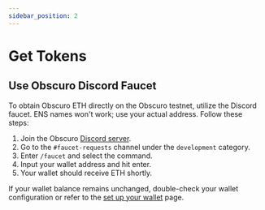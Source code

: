 ```yaml
---
sidebar_position: 2
---
```


# Get Tokens

## Use Obscuro Discord Faucet

To obtain Obscuro ETH directly on the Obscuro testnet, utilize the Discord faucet. ENS names won't work; use your actual address. Follow these steps:

1. Join the Obscuro [Discord server](https://discord.com/invite/crRtBAWFjx).
2. Go to the `#faucet-requests` channel under the `development` category.
3. Enter `/faucet` and select the command.
4. Input your wallet address and hit enter.
5. Your wallet should receive ETH shortly.

If your wallet balance remains unchanged, double-check your wallet configuration or refer to the [set up your wallet](/docs/getting-started/for-users/setup-you-wallet) page.
